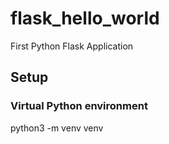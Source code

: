 # flask_hello_world
First Python Flask Application

## Setup

### Virtual Python environment

python3 -m venv venv
